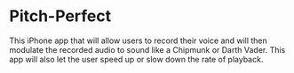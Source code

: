 # Pitch-Perfect
This iPhone app that will allow users to record their voice and will then modulate the recorded audio to sound like a Chipmunk or Darth Vader.
This app will also let the user speed up or slow down the rate of playback.
